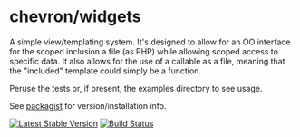 # chevron/widgets

A simple view/templating system. It's designed to allow for
an OO interface for the scoped inclusion a file (as PHP) while allowing scoped
access to specific data. It also allows for the use of a callable as a file,
meaning that the "included" template could simply be a function.

Peruse the tests or, if present, the examples directory to see usage.

See [packagist](https://packagist.org/packages/chevron/widgets) for version/installation info.

[![Latest Stable Version](https://poser.pugx.org/chevron/widgets/v/stable.svg)](https://packagist.org/packages/chevron/widgets)
[![Build Status](https://travis-ci.org/chevronphp/widgets.svg?branch=master)](https://travis-ci.org/chevronphp/widgets)







